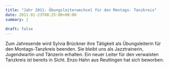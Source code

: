 ```yaml
---
title: "Jahr 2011: Übungsleiterwechsel für den Montags- Tanzkreis"
date: 2011-01-23T08:25:00+00:00
summary: |
    
draft: false
---
```


Zum Jahresende wird Sylvia Brückner ihre Tätigkeit als Übungsleiterin für den Montags-Tanzkreis beenden. Sie bleibt uns als Jazztrainerin, Jugendwartin und Tänzerin erhalten. Ein neuer Leiter für den verwaisten Tanzkreis ist bereits in Sicht. Enzo Hahn aus Reutlingen hat sich beworben.


